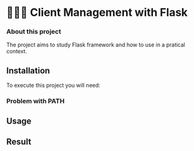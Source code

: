 # 🧑‍🤝‍🧑 Client Management with Flask

### About this project

The project aims to study Flask framework and how to use in a pratical context.

## Installation

To execute this project you will need:


### Problem with PATH



## Usage



## Result



